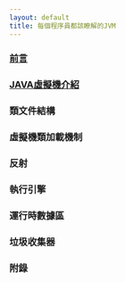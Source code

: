 ```yaml
---
layout: default
title: 每個程序員都該瞭解的JVM
---
```


### [前言](/2020/02/15/jvm-preface/)

### [JAVA虛擬機介紹](/2020/02/14/jvm-introduction/)

### 類文件結構

### 虛擬機類加載機制

### 反射

### 執行引擎

### 運行時數據區

### 垃圾收集器

### 附錄

